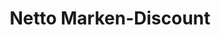 ---
title: "Netto Marken-Discount"
url: /meschede/netto-marken-discount-bahnhofstrasse/
shop: Supermarkt
---